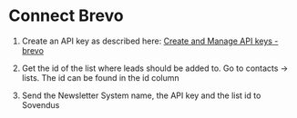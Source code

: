 # Connect Brevo

1. Create an API key as described here: [Create and Manage API keys - brevo](https://help.brevo.com/hc/en-us/articles/209467485-Create-and-manage-your-API-keys)

2. Get the id of the list where leads should be added to. Go to contacts → lists. The id can be found in the id column

3. Send the Newsletter System name, the API key and the list id to Sovendus
